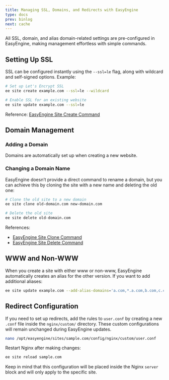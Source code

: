 ```yaml
---
title: Managing SSL, Domains, and Redirects with EasyEngine
type: docs
prev: binlog
next: cache
---
```


All SSL, domain, and alias domain-related settings are pre-configured in EasyEngine, making management effortless with simple commands.  

## **Setting Up SSL**  

SSL can be configured instantly using the `--ssl=le` flag, along with wildcard and self-signed options. Example:  

```bash
# Set up Let's Encrypt SSL
ee site create example.com --ssl=le --wildcard

# Enable SSL for an existing website
ee site update example.com --ssl=le
```

Reference: [EasyEngine Site Create Command](https://easyengine.io/commands/site/create/)  

## **Domain Management**  

### **Adding a Domain**  
Domains are automatically set up when creating a new website.  

### **Changing a Domain Name**  
EasyEngine doesn’t provide a direct command to rename a domain, but you can achieve this by cloning the site with a new name and deleting the old one:  

```bash
# Clone the old site to a new domain
ee site clone old-domain.com new-domain.com

# Delete the old site
ee site delete old-domain.com
```

References:  
- [EasyEngine Site Clone Command](https://easyengine.io/commands/site/clone/)  
- [EasyEngine Site Delete Command](https://easyengine.io/commands/site/delete/)  

## **WWW and Non-WWW**  

When you create a site with either www or non-www, EasyEngine automatically creates an alias for the other version. If you want to add additional aliases:  

```bash
ee site update example.com --add-alias-domains='a.com,*.a.com,b.com,c.com'
```

## **Redirect Configuration**  

If you need to set up redirects, add the rules to `user.conf` by creating a new `.conf` file inside the `nginx/custom/` directory. These custom configurations will remain unchanged during EasyEngine updates.  

```bash
nano /opt/easyengine/sites/sample.com/config/nginx/custom/user.conf
```

Restart Nginx after making changes:  

```bash
ee site reload sample.com
```

Keep in mind that this configuration will be placed inside the Nginx `server` block and will only apply to the specific site.  
